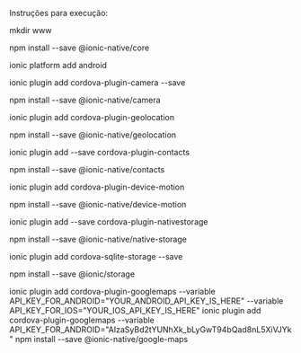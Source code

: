 Instruções para execução:

mkdir www

npm install --save @ionic-native/core


ionic platform add android

ionic plugin add cordova-plugin-camera --save

npm install --save @ionic-native/camera

ionic plugin add cordova-plugin-geolocation

npm install --save @ionic-native/geolocation

ionic plugin add --save cordova-plugin-contacts

npm install --save @ionic-native/contacts

ionic plugin add cordova-plugin-device-motion

npm install --save @ionic-native/device-motion

ionic plugin add --save cordova-plugin-nativestorage

npm install --save @ionic-native/native-storage

ionic plugin add cordova-sqlite-storage --save

npm install --save @ionic/storage


ionic plugin add cordova-plugin-googlemaps --variable API_KEY_FOR_ANDROID="YOUR_ANDROID_API_KEY_IS_HERE" --variable API_KEY_FOR_IOS="YOUR_IOS_API_KEY_IS_HERE"
ionic plugin add cordova-plugin-googlemaps --variable API_KEY_FOR_ANDROID="AIzaSyBd2tYUNhXk_bLyGwT94bQad8nL5XiVJYk"
npm install --save @ionic-native/google-maps

